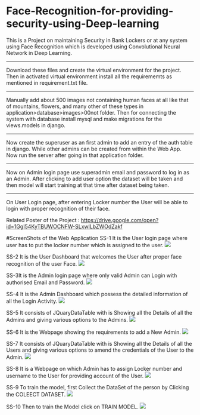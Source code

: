 # Face-Recognition-for-providing-security-using-Deep-learning
This is a Project on maintaining Security in Bank Lockers or at any system using Face Recognition which is developed using Convolutional Neural Network in Deep Learning.

------------------------------------------------------------------------------------------------------------------------------------------

Download these files and create the virtual environment for the project.
Then in activated virtual environment install all the requirememts as mentioned in requirement.txt file.

------------------------------------------------------------------------------------------------------------------------------------------

Manually add about 500 images not containing human faces at all like that of mountains, flowers, and many other of these types in application>database>images>00not folder.
Then for connecting the system with database install mysql and make migrations for the views.models in django.

------------------------------------------------------------------------------------------------------------------------------------------

Now create the superuser as an first admin to add an entry of the auth table in django. While other admins can be created from within the Web App.
Now run the server after going in that application folder.

------------------------------------------------------------------------------------------------------------------------------------------

Now on Admin login page use superadmin email and password to log in as an Admin.
After clicking to add user option the dataset will be taken and then model will start training at that time after dataset being taken.

------------------------------------------------------------------------------------------------------------------------------------------

On User Login page, after entering Locker number the User will be able to login with proper recognition of their face.

Related Poster of the Project : https://drive.google.com/open?id=1GgI54KyTBUWOCNFW-SLxwlLbZWOdZakf

#ScreenShots of the Web Application
SS-1 It is the User login page where user has to put the locker number which is assigned to the user.
![](ScreenShots/1.png)

SS-2 It is the User Dashboard that welcomes the User after proper face recognition of the user Face.
![](ScreenShots/2.png)

SS-3It is the Admin login page where only valid Admin can Login with authorised Email and Password.
![](ScreenShots/3.png)

SS-4 It is the Admin Dashboard which possess the detailed information of all the Login Activity.
![](ScreenShots/4.png)

SS-5 It consists of JQuaryDataTable with is Showing all the Details of all the Admins and giving various options to the Admins.
![](ScreenShots/5.png)

SS-6 It is the Webpage showing the requirements to add a New Admin.
![](ScreenShots/6.png)

SS-7 It consists of JQuaryDataTable with is Showing all the Details of all the Users and giving various options to amend the credentials 
of the User to the Admin.
![](ScreenShots/7.png)

SS-8 It is a Webpage on which Admin has to assign Locker number and username to the User for providing account of the User.
![](ScreenShots/8.png)

SS-9 To train the model, first Collect the DataSet of the person by Clicking the COLEECT DATASET.
![](ScreenShots/9.png)

SS-10 Then to train the Model click on TRAIN MODEL.
![](ScreenShots/10.png)
